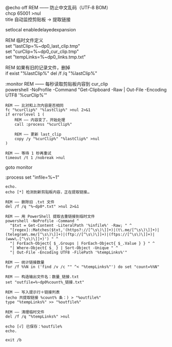 @echo off
REM —— 防止中文乱码（UTF‑8 BOM）  
chcp 65001 >nul  
title 自动监控剪贴板 → 提取链接

setlocal enabledelayedexpansion

REM 临时文件定义  
set "lastClip=%~dp0_last_clip.tmp"  
set "curClip=%~dp0_cur_clip.tmp"  
set "tempLinks=%~dp0_links.tmp.txt"

REM 如果有旧的记录文件，删掉  
if exist "%lastClip%" del /f /q "%lastClip%"

:monitor
    REM —— 每秒读取剪贴板内容到 cur_clip  
    powershell -NoProfile -Command "Get-Clipboard -Raw | Out-File -Encoding UTF8 '%curClip%'"  

    REM —— 比对和上次内容是否相同  
    fc "%curClip%" "%lastClip%" >nul 2>&1  
    if errorlevel 1 (
        REM —— 内容变了，开始处理  
        call :process "%curClip%"

        REM —— 更新 last_clip  
        copy /y "%curClip%" "%lastClip%" >nul
    )

    REM —— 等待 1 秒再重试  
    timeout /t 1 /nobreak >nul
goto monitor

:process
    set "infile=%~1"

    echo.
    echo [*] 检测到新剪贴板内容，正在提取链接…

    REM —— 删除旧 .txt 文件  
    del /f /q "%~dp0*.txt" >nul 2>&1

    REM —— 用 PowerShell 提取去重链接到临时文件  
    powershell -NoProfile -Command ^
      "$txt = Get-Content -LiteralPath '%infile%' -Raw; " ^
      "[regex]::Matches($txt,'(https?://[^\s\)\]]+)|(t\.me/[^\s\)\]]+)|(telegram\.me/[^\s\)\]]+)|(ftp://[^\s\)\]]+)|(ftps://[^\s\)\]]+)|(www\.[^\s\)\]]+)') " ^
      "| ForEach-Object{ $_.Groups | ForEach-Object{ $_.Value } } " ^
      "| Where-Object{ $_ } | Sort-Object -Unique " ^
      "| Out-File -Encoding UTF8 -FilePath '%tempLinks%'"

    REM —— 统计链接数量  
    for /f %%N in ('find /v /c "" ^< "%tempLinks%"') do set "count=%%N"

    REM —— 构造输出文件名：数量_链接.txt  
    set "outfile=%~dp0%count%_链接.txt"

    REM —— 写入提示行＋链接列表  
    (echo 共提取链接 %count% 条：) > "%outfile%"  
    type "%tempLinks%" >> "%outfile%"

    REM —— 清理临时文件  
    del /f /q "%tempLinks%" >nul

    echo [√] 已保存：%outfile%
    echo.

    exit /b
